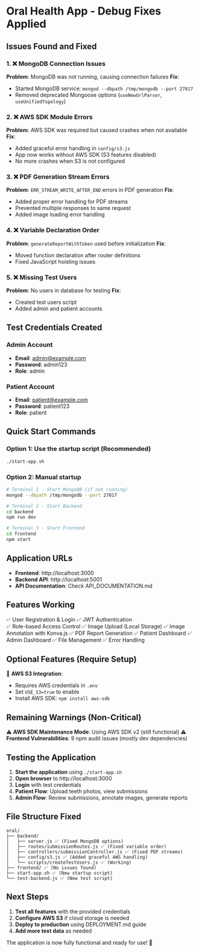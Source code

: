 # Oral Health App - Debug Fixes Applied

## Issues Found and Fixed

### 1. ❌ MongoDB Connection Issues
**Problem**: MongoDB was not running, causing connection failures
**Fix**: 
- Started MongoDB service: `mongod --dbpath /tmp/mongodb --port 27017`
- Removed deprecated Mongoose options (`useNewUrlParser`, `useUnifiedTopology`)

### 2. ❌ AWS SDK Module Errors
**Problem**: AWS SDK was required but caused crashes when not available
**Fix**: 
- Added graceful error handling in `config/s3.js`
- App now works without AWS SDK (S3 features disabled)
- No more crashes when S3 is not configured

### 3. ❌ PDF Generation Stream Errors
**Problem**: `ERR_STREAM_WRITE_AFTER_END` errors in PDF generation
**Fix**: 
- Added proper error handling for PDF streams
- Prevented multiple responses to same request
- Added image loading error handling

### 4. ❌ Variable Declaration Order
**Problem**: `generateReportWithToken` used before initialization
**Fix**: 
- Moved function declaration after router definitions
- Fixed JavaScript hoisting issues

### 5. ❌ Missing Test Users
**Problem**: No users in database for testing
**Fix**: 
- Created test users script
- Added admin and patient accounts

## Test Credentials Created

### Admin Account
- **Email**: admin@example.com
- **Password**: admin123
- **Role**: admin

### Patient Account  
- **Email**: patient@example.com
- **Password**: patient123
- **Role**: patient

## Quick Start Commands

### Option 1: Use the startup script (Recommended)
```bash
./start-app.sh
```

### Option 2: Manual startup
```bash
# Terminal 1 - Start MongoDB (if not running)
mongod --dbpath /tmp/mongodb --port 27017

# Terminal 2 - Start Backend
cd backend
npm run dev

# Terminal 3 - Start Frontend  
cd frontend
npm start
```

## Application URLs

- **Frontend**: http://localhost:3000
- **Backend API**: http://localhost:5001
- **API Documentation**: Check API_DOCUMENTATION.md

## Features Working

✅ User Registration & Login
✅ JWT Authentication  
✅ Role-based Access Control
✅ Image Upload (Local Storage)
✅ Image Annotation with Konva.js
✅ PDF Report Generation
✅ Patient Dashboard
✅ Admin Dashboard
✅ File Management
✅ Error Handling

## Optional Features (Require Setup)

🔧 **AWS S3 Integration**: 
- Requires AWS credentials in `.env`
- Set `USE_S3=true` to enable
- Install AWS SDK: `npm install aws-sdk`

## Remaining Warnings (Non-Critical)

⚠️ **AWS SDK Maintenance Mode**: Using AWS SDK v2 (still functional)
⚠️ **Frontend Vulnerabilities**: 9 npm audit issues (mostly dev dependencies)

## Testing the Application

1. **Start the application** using `./start-app.sh`
2. **Open browser** to http://localhost:3000
3. **Login** with test credentials
4. **Patient Flow**: Upload teeth photos, view submissions
5. **Admin Flow**: Review submissions, annotate images, generate reports

## File Structure Fixed

```
oral/
├── backend/
│   ├── server.js ✅ (Fixed MongoDB options)
│   ├── routes/submissionRoutes.js ✅ (Fixed variable order)
│   ├── controllers/submissionController.js ✅ (Fixed PDF streams)
│   ├── config/s3.js ✅ (Added graceful AWS handling)
│   └── scripts/createTestUsers.js ✅ (Working)
├── frontend/ ✅ (No issues found)
├── start-app.sh ✅ (New startup script)
└── test-backend.js ✅ (New test script)
```

## Next Steps

1. **Test all features** with the provided credentials
2. **Configure AWS S3** if cloud storage is needed
3. **Deploy to production** using DEPLOYMENT.md guide
4. **Add more test data** as needed

The application is now fully functional and ready for use! 🎉